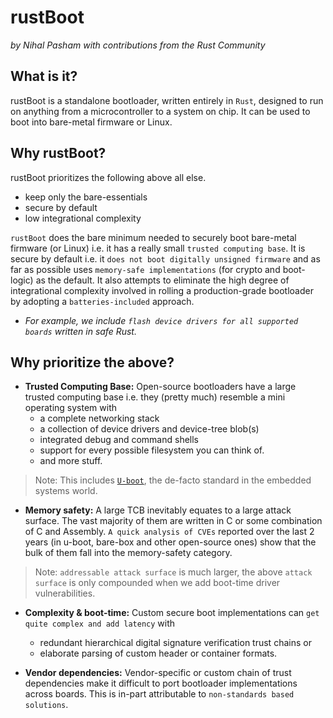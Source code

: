 # rustBoot 

*by Nihal Pasham with contributions from the Rust Community* 

## What is it?

rustBoot is a standalone bootloader, written entirely in `Rust`, designed to run on anything from a microcontroller to a system on chip. It can be used to boot into bare-metal firmware or Linux.

## Why rustBoot? 

rustBoot prioritizes the following above all else.
* keep only the bare-essentials
* secure by default
* low integrational complexity

`rustBoot` does the bare minimum needed to securely boot bare-metal firmware (or Linux) i.e. it has a really small `trusted computing base`. It is secure by default i.e. it `does not boot digitally unsigned firmware` and as far as possible uses `memory-safe implementations` (for crypto and boot-logic) as the default. It also attempts to eliminate the high degree of integrational complexity involved in rolling a production-grade bootloader by adopting a `batteries-included` approach. 
- *For example, we include `flash device drivers for all supported boards` written in safe Rust.*

## Why prioritize the above?
- **Trusted Computing Base:** Open-source bootloaders have a large trusted computing base i.e. they (pretty much) resemble a mini operating system with 
    - a complete networking stack
    - a collection of device drivers and device-tree blob(s)
    - integrated debug and command shells
    - support for every possible filesystem you can think of.   
    - and more stuff.

> Note: This includes [`U-boot`][uboot], the de-facto standard in the embedded systems world.

[uboot]: https://github.com/u-boot/u-boot

- **Memory safety:** A large TCB inevitably equates to a large attack surface. The vast majority of them are written in C or some combination of C and Assembly. `A quick analysis of CVEs` reported over the last 2 years (in u-boot, bare-box and other open-source ones) show that the bulk of them fall into the memory-safety category. 
> Note: `addressable attack surface` is much larger, the above `attack surface` is only compounded when we add boot-time driver vulnerabilities.

- **Complexity & boot-time:** Custom secure boot implementations can `get quite complex and add latency` with 
    - redundant hierarchical digital signature verification trust chains or 
    - elaborate parsing of custom header or container formats.

- **Vendor dependencies:** Vendor-specific or custom chain of trust dependencies make it difficult to port bootloader implementations across boards.  This is in-part attributable to `non-standards based solutions`. 





